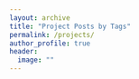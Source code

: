 ```yaml
---
layout: archive
title: "Project Posts by Tags"
permalink: /projects/
author_profile: true
header:
  image: ""
---
```


<!-- {% include base_path %}
{% include group-by-array collection=site.posts field="tags" %}

{% for tag in group_names %}
  {% assign posts = group_items[forloop.index0] %}
  <h2 id="{{ tag | slugify }}" class="archive__subtitle">{{ tag }}</h2>
  {% for post in posts %}
    {% include archive.html %}
  {% endfor %}
{% endfor %} -->
